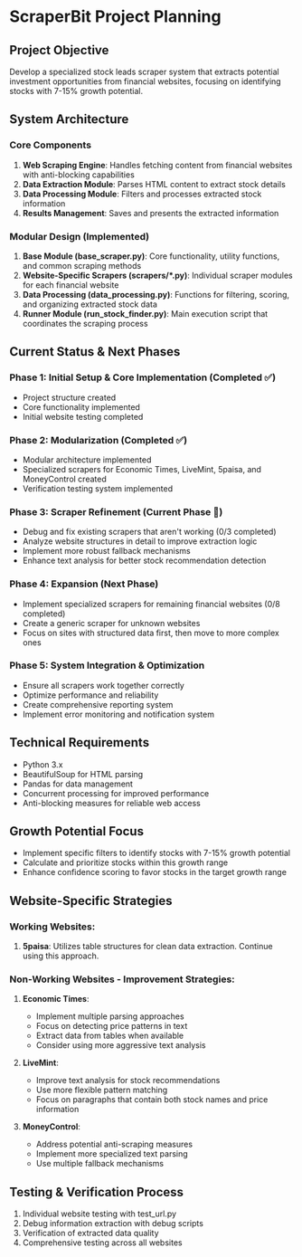 # ScraperBit Project Planning

## Project Objective
Develop a specialized stock leads scraper system that extracts potential investment opportunities from financial websites, focusing on identifying stocks with 7-15% growth potential.

## System Architecture

### Core Components
1. **Web Scraping Engine**: Handles fetching content from financial websites with anti-blocking capabilities
2. **Data Extraction Module**: Parses HTML content to extract stock details
3. **Data Processing Module**: Filters and processes extracted stock information
4. **Results Management**: Saves and presents the extracted information

### Modular Design (Implemented)
1. **Base Module (base_scraper.py)**: Core functionality, utility functions, and common scraping methods
2. **Website-Specific Scrapers (scrapers/*.py)**: Individual scraper modules for each financial website
3. **Data Processing (data_processing.py)**: Functions for filtering, scoring, and organizing extracted stock data
4. **Runner Module (run_stock_finder.py)**: Main execution script that coordinates the scraping process

## Current Status & Next Phases

### Phase 1: Initial Setup & Core Implementation (Completed ✅)
- Project structure created
- Core functionality implemented
- Initial website testing completed

### Phase 2: Modularization (Completed ✅)
- Modular architecture implemented
- Specialized scrapers for Economic Times, LiveMint, 5paisa, and MoneyControl created
- Verification testing system implemented

### Phase 3: Scraper Refinement (Current Phase 🔄)
- Debug and fix existing scrapers that aren't working (0/3 completed)
- Analyze website structures in detail to improve extraction logic
- Implement more robust fallback mechanisms
- Enhance text analysis for better stock recommendation detection

### Phase 4: Expansion (Next Phase)
- Implement specialized scrapers for remaining financial websites (0/8 completed)
- Create a generic scraper for unknown websites
- Focus on sites with structured data first, then move to more complex ones

### Phase 5: System Integration & Optimization
- Ensure all scrapers work together correctly
- Optimize performance and reliability
- Create comprehensive reporting system
- Implement error monitoring and notification system

## Technical Requirements
- Python 3.x
- BeautifulSoup for HTML parsing
- Pandas for data management
- Concurrent processing for improved performance
- Anti-blocking measures for reliable web access

## Growth Potential Focus
- Implement specific filters to identify stocks with 7-15% growth potential
- Calculate and prioritize stocks within this growth range
- Enhance confidence scoring to favor stocks in the target growth range

## Website-Specific Strategies

### Working Websites:
1. **5paisa**: Utilizes table structures for clean data extraction. Continue using this approach.

### Non-Working Websites - Improvement Strategies:
1. **Economic Times**: 
   - Implement multiple parsing approaches
   - Focus on detecting price patterns in text
   - Extract data from tables when available
   - Consider using more aggressive text analysis

2. **LiveMint**: 
   - Improve text analysis for stock recommendations
   - Use more flexible pattern matching
   - Focus on paragraphs that contain both stock names and price information

3. **MoneyControl**: 
   - Address potential anti-scraping measures
   - Implement more specialized text parsing
   - Use multiple fallback mechanisms

## Testing & Verification Process
1. Individual website testing with test_url.py
2. Debug information extraction with debug scripts
3. Verification of extracted data quality
4. Comprehensive testing across all websites